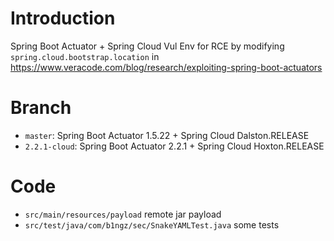 # Introduction

Spring Boot Actuator + Spring Cloud Vul Env for RCE by modifying `spring.cloud.bootstrap.location` in https://www.veracode.com/blog/research/exploiting-spring-boot-actuators

# Branch

- `master`: Spring Boot Actuator 1.5.22 + Spring Cloud Dalston.RELEASE
- `2.2.1-cloud`: Spring Boot Actuator 2.2.1 + Spring Cloud Hoxton.RELEASE

# Code

- `src/main/resources/payload` remote jar payload 
- `src/test/java/com/b1ngz/sec/SnakeYAMLTest.java` some tests